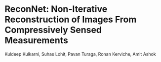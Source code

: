 # ReconNet: Non-Iterative Reconstruction of Images From Compressively Sensed Measurements
Kuldeep Kulkarni, Suhas Lohit, Pavan Turaga, Ronan Kerviche, Amit Ashok 
